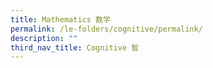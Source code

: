 ```yaml
---
title: Mathematics 数学
permalink: /le-folders/cognitive/permalink/
description: ""
third_nav_title: Cognitive 智
---
```

